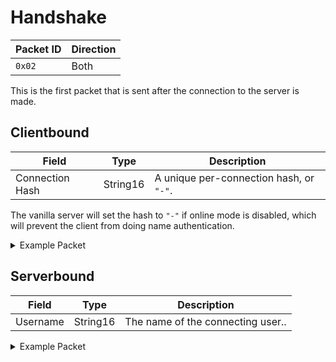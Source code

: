 # Handshake
| Packet ID | Direction |
| --- | --- |
| `0x02` | Both |

This is the first packet that is sent after the connection to the server is made.

## Clientbound
| Field | Type | Description |
| --- | --- | --- |
| Connection Hash | String16 | A unique per-connection hash, or `"-"`.

The vanilla server will set the hash to `"-"` if online mode is disabled, which will prevent the client from doing name authentication.

<details>
    <summary>Example Packet</summary>

| Field | Value | 
| --- | --- |
| Connection Hash | "2e66f1dc032ab5f0" |
</details>

## Serverbound
| Field | Type | Description |
| --- | --- | --- |
| Username | String16 | The name of the connecting user..

<details>
    <summary>Example Packet</summary>

| Field | Value | 
| --- | --- |
| Username | "Notch" |
</details>